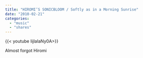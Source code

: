 ```yaml
---
title: "HIROMI’S SONICBLOOM / Softly as in a Morning Sunrise"
date: "2010-02-21"
categories:
  - "music"
  - "shares"
---
```


<div style="width: 70vw;">{{< youtube IijlaIaNy0A>}}</div>

Almost forgot Hiromi
